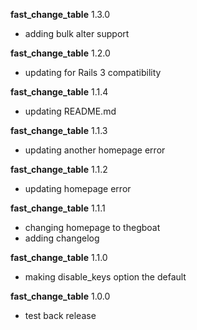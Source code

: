 __fast\_change\_table__ 1.3.0

* adding bulk alter support


__fast\_change\_table__ 1.2.0

* updating for Rails 3 compatibility


__fast\_change\_table__ 1.1.4

* updating README.md


__fast\_change\_table__ 1.1.3

* updating another homepage error


__fast\_change\_table__ 1.1.2

* updating homepage error


__fast\_change\_table__ 1.1.1

* changing homepage to thegboat
* adding changelog


__fast\_change\_table__ 1.1.0

* making disable\_keys option the default


__fast\_change\_table__ 1.0.0

*  test back release
